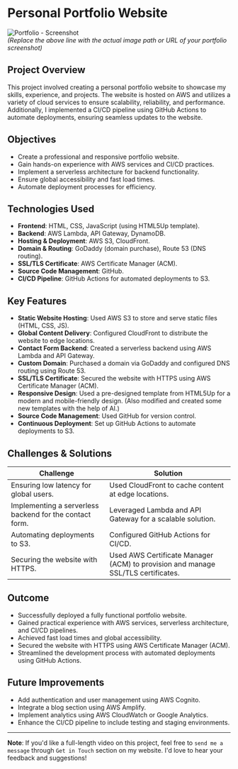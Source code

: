 # Personal Portfolio Website

![Portfolio - Screenshot](./images/design.png)  
*(Replace the above line with the actual image path or URL of your portfolio screenshot)*

## Project Overview
This project involved creating a personal portfolio website to showcase my skills, experience, and projects. The website is hosted on AWS and utilizes a variety of cloud services to ensure scalability, reliability, and performance. Additionally, I implemented a CI/CD pipeline using GitHub Actions to automate deployments, ensuring seamless updates to the website.

## Objectives
- Create a professional and responsive portfolio website.
- Gain hands-on experience with AWS services and CI/CD practices.
- Implement a serverless architecture for backend functionality.
- Ensure global accessibility and fast load times.
- Automate deployment processes for efficiency.

## Technologies Used
- **Frontend**: HTML, CSS, JavaScript (using HTML5Up template).
- **Backend**: AWS Lambda, API Gateway, DynamoDB.
- **Hosting & Deployment**: AWS S3, CloudFront.
- **Domain & Routing**: GoDaddy (domain purchase), Route 53 (DNS routing).
- **SSL/TLS Certificate**: AWS Certificate Manager (ACM).
- **Source Code Management**: GitHub.
- **CI/CD Pipeline**: GitHub Actions for automated deployments to S3.

## Key Features
- **Static Website Hosting**: Used AWS S3 to store and serve static files (HTML, CSS, JS).
- **Global Content Delivery**: Configured CloudFront to distribute the website to edge locations.
- **Contact Form Backend**: Created a serverless backend using AWS Lambda and API Gateway.
- **Custom Domain**: Purchased a domain via GoDaddy and configured DNS routing using Route 53.
- **SSL/TLS Certificate**: Secured the website with HTTPS using AWS Certificate Manager (ACM).
- **Responsive Design**: Used a pre-designed template from HTML5Up for a modern and mobile-friendly design. (Also modified and created some new templates with the help of AI.)
- **Source Code Management**: Used GitHub for version control.
- **Continuous Deployment**: Set up GitHub Actions to automate deployments to S3.

## Challenges & Solutions
| **Challenge**                                      | **Solution**                                                                 |
|----------------------------------------------------|------------------------------------------------------------------------------|
| Ensuring low latency for global users.             | Used CloudFront to cache content at edge locations.                          |
| Implementing a serverless backend for the contact form. | Leveraged Lambda and API Gateway for a scalable solution.                   |
| Automating deployments to S3.                      | Configured GitHub Actions for CI/CD.                                         |
| Securing the website with HTTPS.                   | Used AWS Certificate Manager (ACM) to provision and manage SSL/TLS certificates. |

## Outcome
- Successfully deployed a fully functional portfolio website.
- Gained practical experience with AWS services, serverless architecture, and CI/CD pipelines.
- Achieved fast load times and global accessibility.
- Secured the website with HTTPS using AWS Certificate Manager (ACM).
- Streamlined the development process with automated deployments using GitHub Actions.

## Future Improvements
- Add authentication and user management using AWS Cognito.
- Integrate a blog section using AWS Amplify.
- Implement analytics using AWS CloudWatch or Google Analytics.
- Enhance the CI/CD pipeline to include testing and staging environments.

---

**Note**: If you'd like a full-length video on this project, feel free to `send me a message` through `Get in Touch` section on my website. I'd love to hear your feedback and suggestions!

